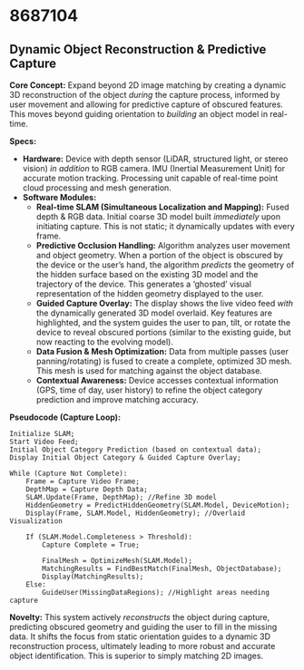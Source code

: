 # 8687104

## Dynamic Object Reconstruction & Predictive Capture

**Core Concept:** Expand beyond 2D image matching by creating a dynamic 3D reconstruction of the object *during* the capture process, informed by user movement and allowing for predictive capture of obscured features. This moves beyond guiding orientation to *building* an object model in real-time.

**Specs:**

*   **Hardware:** Device with depth sensor (LiDAR, structured light, or stereo vision) *in addition* to RGB camera.  IMU (Inertial Measurement Unit) for accurate motion tracking. Processing unit capable of real-time point cloud processing and mesh generation.
*   **Software Modules:**
    *   **Real-time SLAM (Simultaneous Localization and Mapping):**  Fused depth & RGB data.  Initial coarse 3D model built *immediately* upon initiating capture.  This is not static; it dynamically updates with every frame.
    *   **Predictive Occlusion Handling:**  Algorithm analyzes user movement and object geometry. When a portion of the object is obscured by the device or the user’s hand, the algorithm *predicts* the geometry of the hidden surface based on the existing 3D model and the trajectory of the device. This generates a ‘ghosted’ visual representation of the hidden geometry displayed to the user.
    *   **Guided Capture Overlay:** The display shows the live video feed *with* the dynamically generated 3D model overlaid.  Key features are highlighted, and the system guides the user to pan, tilt, or rotate the device to reveal obscured portions (similar to the existing guide, but now reacting to the evolving model).
    *   **Data Fusion & Mesh Optimization:**  Data from multiple passes (user panning/rotating) is fused to create a complete, optimized 3D mesh.  This mesh is used for matching against the object database.
    *   **Contextual Awareness:** Device accesses contextual information (GPS, time of day, user history) to refine the object category prediction and improve matching accuracy.

**Pseudocode (Capture Loop):**

```
Initialize SLAM;
Start Video Feed;
Initial Object Category Prediction (based on contextual data);
Display Initial Object Category & Guided Capture Overlay;

While (Capture Not Complete):
    Frame = Capture Video Frame;
    DepthMap = Capture Depth Data;
    SLAM.Update(Frame, DepthMap); //Refine 3D model
    HiddenGeometry = PredictHiddenGeometry(SLAM.Model, DeviceMotion);
    Display(Frame, SLAM.Model, HiddenGeometry); //Overlaid Visualization

    If (SLAM.Model.Completeness > Threshold):
        Capture Complete = True;

        FinalMesh = OptimizeMesh(SLAM.Model);
        MatchingResults = FindBestMatch(FinalMesh, ObjectDatabase);
        Display(MatchingResults);
    Else:
        GuideUser(MissingDataRegions); //Highlight areas needing capture
```

**Novelty:** This system actively *reconstructs* the object during capture, predicting obscured geometry and guiding the user to fill in the missing data. It shifts the focus from static orientation guides to a dynamic 3D reconstruction process, ultimately leading to more robust and accurate object identification. This is superior to simply matching 2D images.